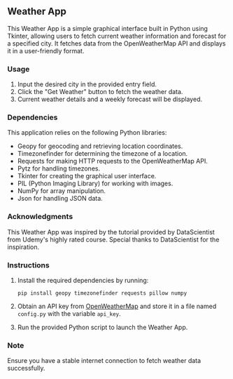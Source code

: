 ## **Weather App**

This Weather App is a simple graphical interface built in Python using Tkinter, allowing users to fetch current weather information and forecast for a specified city. It fetches data from the OpenWeatherMap API and displays it in a user-friendly format.

### Usage

1. Input the desired city in the provided entry field.
2. Click the "Get Weather" button to fetch the weather data.
3. Current weather details and a weekly forecast will be displayed.

### Dependencies

This application relies on the following Python libraries:
- Geopy for geocoding and retrieving location coordinates.
- Timezonefinder for determining the timezone of a location.
- Requests for making HTTP requests to the OpenWeatherMap API.
- Pytz for handling timezones.
- Tkinter for creating the graphical user interface.
- PIL (Python Imaging Library) for working with images.
- NumPy for array manipulation.
- Json for handling JSON data.

### Acknowledgments

This Weather App was inspired by the tutorial provided by DataScientist from Udemy's highly rated course. Special thanks to DataScientist for the inspiration.

### Instructions

1. Install the required dependencies by running:
   
    `pip install geopy timezonefinder requests pillow numpy`

3. Obtain an API key from [OpenWeatherMap](https://openweathermap.org/api) and store it in a file named `config.py` with the variable `api_key`.
4. Run the provided Python script to launch the Weather App.

### Note

Ensure you have a stable internet connection to fetch weather data successfully.


